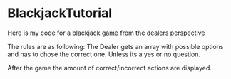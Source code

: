 # BlackjackTutorial
Here is my code for a blackjack game from the dealers perspective

The rules are as following:
The Dealer gets an array with possible options and has to chose the correct one.
Unless its a yes or no question.

After the game the amount of correct/incorrect actions are displayed.
